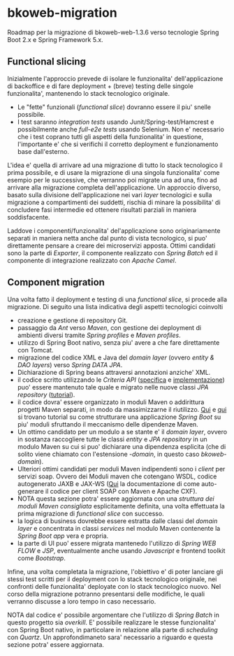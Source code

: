 # bkoweb-migration

Roadmap per la migrazione di bkoweb-web-1.3.6 verso tecnologie Spring Boot 2.x e Spring Framework 5.x.

## Functional slicing

Inizialmente l'approccio prevede di isolare le funzionalita' dell'applicazione di backoffice e di fare deployment + (breve) testing delle singole funzionalita', mantenendo lo stack tecnologico originale.

* Le "fette" funzionali (*functional slice*) dovranno essere il piu' snelle possibile.
* I test saranno *integration tests* usando Junit/Spring-test/Hamcrest e possibilmente anche *full-e2e tests* usando Selenium. Non e' necessario che i test coprano tutti gli aspetti della funzionalita' in questione, l'importante e' che si verifichi il corretto deployment e funzionamento base dall'esterno.

L'idea e' quella di arrivare ad una migrazione  di tutto lo stack tecnologico il prima possibile, e di usare la migrazione di una singola funzionalita' come esempio per le successive, che verranno poi migrate una ad una, fino ad arrivare alla migrazione completa dell'applicazione. Un approccio diverso, basato sulla divisione dell'applicazione nei vari *layer* tecnologici e sulla migrazione a compartimenti dei suddetti, rischia di minare la possibilita' di concludere fasi intermedie ed ottenere risultati parziali in maniera soddisfacente.

Laddove i componenti/funzionalita' del'applicazione sono originariamente separati in maniera netta anche dal punto di vista tecnologico, si puo' direttamente pensare a creare dei microservizi apposta. Ottimi candidati sono la parte di *Exporter*, il componente realizzato con *Spring Batch* ed il componente di integrazione realizzato con *Apache Camel*.

## Component migration

Una volta fatto il deployment e testing di una *functional slice*, si procede alla migrazione. Di seguito una lista indicativa degli aspetti tecnologici coinvolti

* creazione e gestione di repository Git.
* passaggio da *Ant* verso *Maven*, con gestione dei deployment di ambienti diversi tramite *Spring profiles* e *Maven profiles*. 
* utilizzo di Spring Boot nativo, senza piu' avere a che fare direttamente con Tomcat.
* migrazione del codice XML e Java del *domain layer* (ovvero *entity & DAO layers*) verso *Spring DATA JPA*.
* Dichiarazione di Spring beans attraversi annotazioni anziche' XML.
* il codice scritto utilizzando le *Criteria API* ([specifica](https://jakarta.ee/specifications/persistence/3.1/jakarta-persistence-spec-3.1.html#a6925) e [implementazione](https://docs.spring.io/spring-data/jpa/docs/current/reference/html/)) puo' essere mantenuto tale quale e migrato nelle nuove classi *JPA repository* ([tutorial](https://www.baeldung.com/spring-data-criteria-queries)).
* il codice dovra' essere organizzato in moduli Maven o addirittura progetti Maven separati, in modo da massimizzarne il riutilizzo. [Qui](https://www.baeldung.com/spring-boot-multiple-modules) e [qui](https://spring.io/guides/gs/multi-module/) si trovano tutorial su come strutturare una applicazione *Spring Boot* su piu' moduli sfruttando il meccanismo delle dipendenze Maven.
* Un ottimo candidato per un modulo a se stante e' il *domain layer*, ovvero in sostanza raccogliere tutte le classi *entity* e *JPA repository* in un modulo Maven su cui si puo' dichiarare una dipendenza esplicita (che di solito viene chiamato con l'estensione *-domain*, in questo caso *bkoweb-domain*).
* Ulteriori ottimi candidati per moduli Maven indipendenti sono i *client* per servizi soap. Ovvero dei Moduli maven che cotengano WSDL, codice autogenerato JAXB e JAX-WS ([Qui](https://cxf.apache.org/docs/maven-cxf-codegen-plugin-wsdl-to-java.html) la documentazione di come auto-generare il codice per client SOAP con Maven e Apache CXF).
* NOTA questa sezione potra' essere aggiornata con una *struttura dei moduli Maven consigliata* esplicitamente definita, una volta effettuata la prima migrazione di *functional slice* con successo.
* la logica di business dovrebbe essere estratta dalle classi del *domain layer* e concentrata in classi *services* nel modulo Maven contenente la *Spring Boot app* vera e propria.
* la parte di UI puo' essere migrata mantenedo l'utilizzo di *Spring WEB FLOW* e *JSP*, eventualmente anche usando *Javascript* e frontend toolkit come *Bootstrap*.

Infine, una volta completata la migrazione, l'obiettivo e' di poter lanciare gli stessi test scritti per il deployment con lo stack tecnologico originale, nei confronti delle funzionalita' deployate con lo stack tecnologico nuovo. Nel corso della migrazione potranno presentarsi delle modifiche, le quali verranno discusse a loro tempo in caso necessario.

NOTA dal codice e' possibile argomentare che l'utilizzo di *Spring Batch* in questo progetto sia *overkill*. E' possibile realizzare le stesse funzionalita' con Spring Boot nativo, in particolare in relazione alla parte di *scheduling* con *Quartz*. Un approfondimaneto sara' necessario a riguardo e questa sezione potra' essere aggiornata.